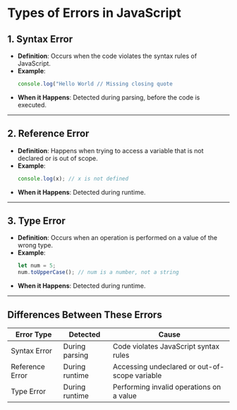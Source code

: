 # Types of Errors in JavaScript

## 1. Syntax Error
- **Definition**: Occurs when the code violates the syntax rules of JavaScript.
- **Example**:  
    ```javascript
    console.log("Hello World // Missing closing quote
    ```
- **When it Happens**: Detected during parsing, before the code is executed.

---

## 2. Reference Error
- **Definition**: Happens when trying to access a variable that is not declared or is out of scope.
- **Example**:  
    ```javascript
    console.log(x); // x is not defined
    ```
- **When it Happens**: Detected during runtime.

---

## 3. Type Error
- **Definition**: Occurs when an operation is performed on a value of the wrong type.
- **Example**:  
    ```javascript
    let num = 5;
    num.toUpperCase(); // num is a number, not a string
    ```
- **When it Happens**: Detected during runtime.

---

## Differences Between These Errors
| **Error Type**   | **Detected**       | **Cause**                                   |
|-------------------|--------------------|---------------------------------------------|
| Syntax Error      | During parsing     | Code violates JavaScript syntax rules       |
| Reference Error   | During runtime     | Accessing undeclared or out-of-scope variable |
| Type Error        | During runtime     | Performing invalid operations on a value    |
